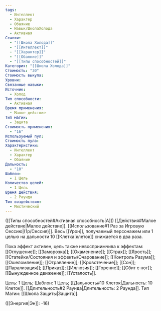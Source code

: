 ```yaml
---
tags:
  - Интеллект
  - Характер
  - Обаяние
  - Навык/ШколаХолода
  - Активная
Ссылки:
  - "[[Школа Холода]]"
  - "[[Интеллект]]"
  - "[[Характер]]"
  - "[[Обаяние]]"
  - "[[Типы способностей]]"
Категория: "[[Школа Холода]]"
Стоимость: "30"
Стоимость выкупа: 
Уровни: 
Связанные навыки: 
Источник:
  - Холод
Тип способности:
  - Активная
Время применения:
  - Малое действие
Тип магии:
  - Защита
Стоимость применения:
  - "16"
Используемый пул: 
Стоимость пула: 
Характеристики:
  - Интеллект
  - Характер
  - Обаяние
Дальность:
  - "10"
Шаблон:
  - 1 Цель
Количество целей:
  - 1 Цель
Время действия:
  - 2 Раунда
Тип воздействия:
  - Мистический
---
```

([[Типы способностей#Активная способность|А]]) [[Действия#Малое действие|Малое действие]]. [[Использование#1 Раз за Игровую Сессию|(1р/Сессия)]]. Весь [[Урон]], получаемый персонажем или 1 целью на дальности 10 [[Клетка|клеток]] снижается в два раза. 

Пока эффект активен, цель также невосприимчива к эффектам: [[Оглушение]]; [[Заморозка]]; [[Окаменение]]; [[Страх]]; [[Ярость]]; [[Статейки/Состояния и эффекты/Очарование]]; [[Контроль Разума]]; [[Ошеломление]]; [[Отравление]]; [[Кровотечение]]; [[Сон]]; [[Парализация]]; [[Приказ]]; [[Иллюзия]]; [[Горение]]; [[Сбит с ног]]; [[Вынужденное движение]]; [[Усталость]]. 

Цель: 1 Цель; Шаблон: 1 Цель; [[Дальность#10 Клеток|Дальность: 10 Клеток]]. [[Длительность#2 Раунда|Длительность: 2 Раунда]]. Тип Магии: [[Школа Защиты|Защита]].

([[Энергия|Эн]]: -16)